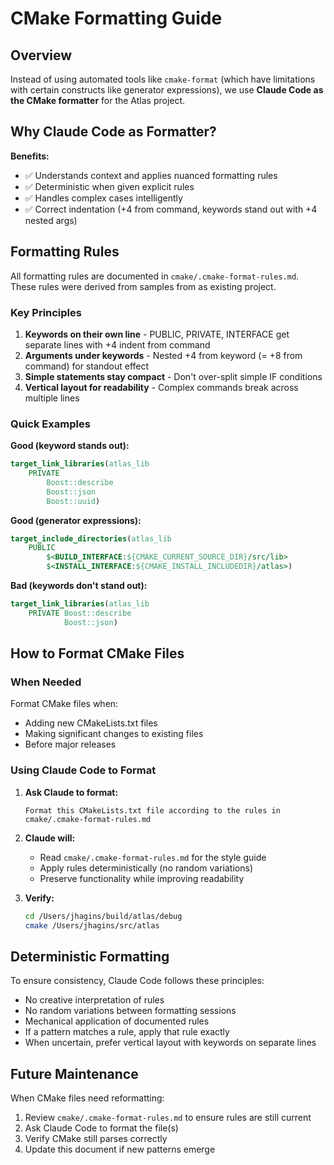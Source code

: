 # CMake Formatting Guide

## Overview

Instead of using automated tools like `cmake-format` (which have limitations with certain constructs like generator expressions), we use **Claude Code as the CMake formatter** for the Atlas project.

## Why Claude Code as Formatter?

**Benefits:**
- ✅ Understands context and applies nuanced formatting rules
- ✅ Deterministic when given explicit rules
- ✅ Handles complex cases intelligently
- ✅ Correct indentation (+4 from command, keywords stand out with +4 nested args)

## Formatting Rules

All formatting rules are documented in `cmake/.cmake-format-rules.md`. These rules were derived from samples from as existing project.

### Key Principles

1. **Keywords on their own line** - PUBLIC, PRIVATE, INTERFACE get separate lines with +4 indent from command
2. **Arguments under keywords** - Nested +4 from keyword (= +8 from command) for standout effect
3. **Simple statements stay compact** - Don't over-split simple IF conditions
4. **Vertical layout for readability** - Complex commands break across multiple lines

### Quick Examples

**Good (keyword stands out):**
```cmake
target_link_libraries(atlas_lib
    PRIVATE
        Boost::describe
        Boost::json
        Boost::uuid)
```

**Good (generator expressions):**
```cmake
target_include_directories(atlas_lib
    PUBLIC
        $<BUILD_INTERFACE:${CMAKE_CURRENT_SOURCE_DIR}/src/lib>
        $<INSTALL_INTERFACE:${CMAKE_INSTALL_INCLUDEDIR}/atlas>)
```

**Bad (keywords don't stand out):**
```cmake
target_link_libraries(atlas_lib
    PRIVATE Boost::describe
            Boost::json)
```

## How to Format CMake Files

### When Needed

Format CMake files when:
- Adding new CMakeLists.txt files
- Making significant changes to existing files
- Before major releases

### Using Claude Code to Format

1. **Ask Claude to format:**
   ```
   Format this CMakeLists.txt file according to the rules in cmake/.cmake-format-rules.md
   ```

2. **Claude will:**
   - Read `cmake/.cmake-format-rules.md` for the style guide
   - Apply rules deterministically (no random variations)
   - Preserve functionality while improving readability

3. **Verify:**
   ```bash
   cd /Users/jhagins/build/atlas/debug
   cmake /Users/jhagins/src/atlas
   ```

## Deterministic Formatting

To ensure consistency, Claude Code follows these principles:
- No creative interpretation of rules
- No random variations between formatting sessions
- Mechanical application of documented rules
- If a pattern matches a rule, apply that rule exactly
- When uncertain, prefer vertical layout with keywords on separate lines

## Future Maintenance

When CMake files need reformatting:
1. Review `cmake/.cmake-format-rules.md` to ensure rules are still current
2. Ask Claude Code to format the file(s)
3. Verify CMake still parses correctly
4. Update this document if new patterns emerge
